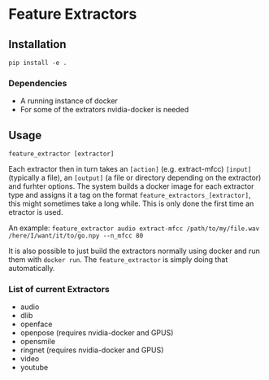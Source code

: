 # Feature Extractors

## Installation
`pip install -e .`

### Dependencies
* A running instance of docker
* For some of the extrators nvidia-docker is needed

## Usage

`feature_extractor [extractor]`

Each extractor then in turn takes an `[action]` (e.g. extract-mfcc) `[input]` (typically a file), an `[output]` (a file or directory depending on the extractor) and furhter options. The system builds a docker image for each extractor type and assigns it a tag on the format `feature_extractors_[extractor]`, this might sometimes take a long while. This is only done the first time an etractor is used. 


An example:
`feature_extractor audio extract-mfcc /path/to/my/file.wav /here/I/want/it/to/go.npy --n_mfcc 80`

It is also possible to just build the extractors normally using docker and run them with `docker run`. The `feature_extractor` is simply doing that automatically.

### List of current Extractors
* audio
* dlib
* openface
* openpose (requires nvidia-docker and GPUS)
* opensmile
* ringnet (requires nvidia-docker and GPUS)
* video
* youtube

